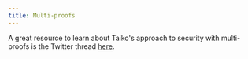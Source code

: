 ```yaml
---
title: Multi-proofs
---
```


A great resource to learn about Taiko's approach to security with multi-proofs is the Twitter thread [here](https://x.com/arixoneth/status/1744407926846967991?s=20).
